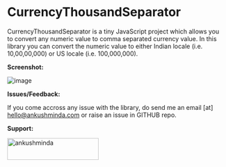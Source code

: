 # CurrencyThousandSeparator


CurrencyThousandSeparator is a tiny JavaScript project which allows you to convert any numeric value to comma separated currency value. In this library you can convert the numeric value to either Indian locale (i.e. 10,00,00,000) or US locale (i.e. 100,000,000).


**Screenshot:**

![image](https://user-images.githubusercontent.com/26448060/146688107-ea9c6bb6-57c2-4e48-88af-40da5967fe97.png)




**Issues/Feedback:**

If you come accross any issue with the library, do send me an email [at] hello@ankushminda.com or raise an issue in GITHUB repo.


**Support:**
<p><a href="https://www.buymeacoffee.com/ankushminda"> <img align="left" src="https://cdn.buymeacoffee.com/buttons/v2/default-yellow.png" height="50" width="210" alt="ankushminda" /></a></p>


